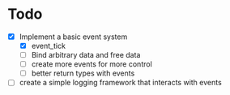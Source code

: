 # Todo

- [X] Implement a basic event system
    - [X] event_tick
    - [ ] Bind arbitrary data and free data
    - [ ] create more events for more control
    - [ ] better return types with events 
- [ ] create a simple logging framework that interacts with events
